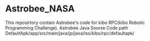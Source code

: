 # Astrobee_NASA

This reposirtory contain Astrobee's code for kibo RPC(kibo Robotic Programming Challenge).
Astrobee Java Sourse Code path 
DefaultApk/app/src/main/java/jp/jaxa/iss/kibo/rpc/defaultapk/


